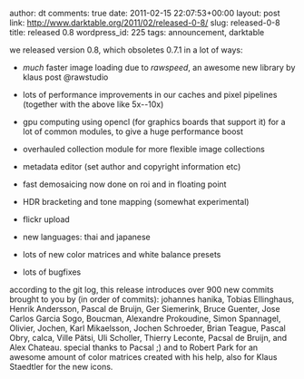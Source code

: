 author: dt
comments: true
date: 2011-02-15 22:07:53+00:00
layout: post
link: http://www.darktable.org/2011/02/released-0-8/
slug: released-0-8
title: released 0.8
wordpress_id: 225
tags: announcement, darktable

we released version 0.8, which obsoletes 0.7.1 in a lot of ways:



	
  * _much_ faster image loading due to _rawspeed_, an awesome new library by klaus post @rawstudio

	
  * lots of performance improvements in our caches and pixel pipelines (together with the above like 5x--10x)

	
  * gpu computing using opencl (for graphics boards that support it) for a lot of common modules, to give a huge performance boost

	
  * overhauled collection module for more flexible image collections

	
  * metadata editor (set author and copyright information etc)

	
  * fast demosaicing now done on roi and in floating point

	
  * HDR bracketing and tone mapping (somewhat experimental)

	
  * flickr upload

	
  * new languages: thai and japanese

	
  * lots of new color matrices and white balance presets

	
  * lots of bugfixes


according to the git log, this release introduces over 900 new commits brought to you by (in order of commits): johannes hanika, Tobias Ellinghaus, Henrik Andersson, Pascal de Bruijn, Ger Siemerink, Bruce Guenter, Jose Carlos Garcia Sogo, Boucman, Alexandre Prokoudine, Simon Spannagel, Olivier, Jochen, Karl Mikaelsson, Jochen Schroeder, Brian Teague, Pascal Obry, calca, Ville Pätsi, Uli Scholler, Thierry Leconte, Pacsal de Bruijn, and Alex Chateau.
special thanks to Pacsal ;) and to Robert Park for an awesome amount of color matrices created with his help, also for Klaus Staedtler for the new icons.
